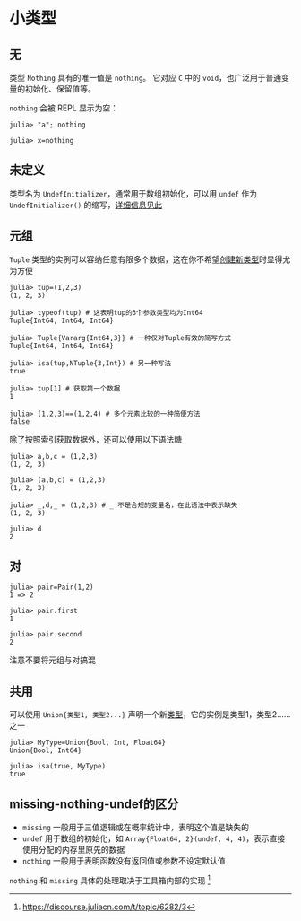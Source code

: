 # 小类型
## 无
类型 `Nothing` 具有的唯一值是 `nothing`。
它对应 `C` 中的 `void`，也广泛用于普通变量的初始化、保留值等。

`nothing` 会被 REPL 显示为空：
```julia-repl
julia> "a"; nothing

julia> x=nothing
```

## 未定义
类型名为 `UndefInitializer`，通常用于数组初始化，可以用 `undef` 作为 `UndefInitializer()` 的缩写，[详细信息见此](../advanced/undef.md)

## 元组
`Tuple` 类型的实例可以容纳任意有限多个数据，这在你不希望[创建新类型](../advanced/struct.md#复合类型)时显得尤为方便
```julia-repl
julia> tup=(1,2,3)
(1, 2, 3)

julia> typeof(tup) # 这表明tup的3个参数类型均为Int64
Tuple{Int64, Int64, Int64}

julia> Tuple{Vararg{Int64,3}} # 一种仅对Tuple有效的简写方式
Tuple{Int64, Int64, Int64}

julia> isa(tup,NTuple{3,Int}) # 另一种写法
true

julia> tup[1] # 获取第一个数据
1

julia> (1,2,3)==(1,2,4) # 多个元素比较的一种简便方法
false
```

除了按照索引获取数据外，还可以使用以下语法糖
```julia-repl
julia> a,b,c = (1,2,3)
(1, 2, 3)

julia> (a,b,c) = (1,2,3)
(1, 2, 3)

julia> _,d,_ = (1,2,3) # _ 不是合规的变量名，在此语法中表示缺失
(1, 2, 3)

julia> d
2
```

## 对
```julia-repl
julia> pair=Pair(1,2)
1 => 2

julia> pair.first
1

julia> pair.second
2
```

注意不要将元组与对搞混

## 共用
可以使用 `Union{类型1, 类型2...}` 声明一个新[类型](../advanced/typesystem.md)，它的实例是类型1，类型2……之一
```julia-repl
julia> MyType=Union{Bool, Int, Float64}
Union{Bool, Int64}

julia> isa(true, MyType)
true
```

## missing-nothing-undef的区分
* `missing` 一般用于三值逻辑或在概率统计中，表明这个值是缺失的
* `undef` 用于数组的初始化，如 `Array{Float64, 2}(undef, 4, 4)`，表示直接使用分配的内存里原先的数据
* `nothing` 一般用于表明函数没有返回值或参数不设定默认值

`nothing` 和 `missing` 具体的处理取决于工具箱内部的实现 [^1]

[^1]: https://discourse.juliacn.com/t/topic/6282/3
